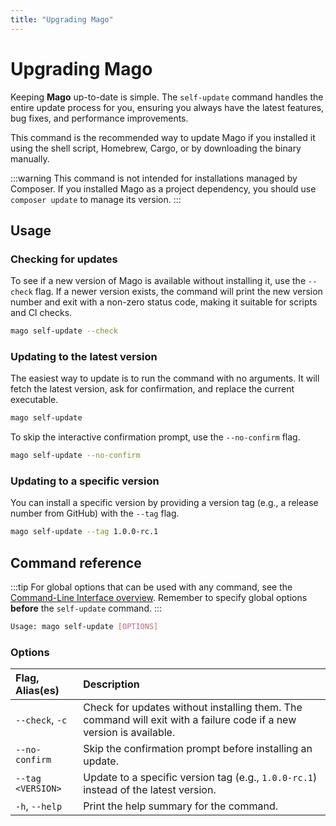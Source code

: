 ```yaml
---
title: "Upgrading Mago"
---
```


# Upgrading Mago

Keeping **Mago** up-to-date is simple. The `self-update` command handles the entire update process for you, ensuring you always have the latest features, bug fixes, and performance improvements.

This command is the recommended way to update Mago if you installed it using the shell script, Homebrew, Cargo, or by downloading the binary manually.

:::warning
This command is not intended for installations managed by Composer. If you installed Mago as a project dependency, you should use `composer update` to manage its version.
:::

## Usage

### Checking for updates

To see if a new version of Mago is available without installing it, use the `--check` flag. If a newer version exists, the command will print the new version number and exit with a non-zero status code, making it suitable for scripts and CI checks.

```sh
mago self-update --check
```

### Updating to the latest version

The easiest way to update is to run the command with no arguments. It will fetch the latest version, ask for confirmation, and replace the current executable.

```sh
mago self-update
```

To skip the interactive confirmation prompt, use the `--no-confirm` flag.

```sh
mago self-update --no-confirm
```

### Updating to a specific version

You can install a specific version by providing a version tag (e.g., a release number from GitHub) with the `--tag` flag.

```sh
mago self-update --tag 1.0.0-rc.1
```

## Command reference

:::tip
For global options that can be used with any command, see the [Command-Line Interface overview](/fundamentals/command-line-interface.md). Remember to specify global options **before** the `self-update` command.
:::

```sh
Usage: mago self-update [OPTIONS]
```

### Options

| Flag, Alias(es)   | Description                                                                                                         |
| :---------------- | :------------------------------------------------------------------------------------------------------------------ |
| `--check`, `-c`   | Check for updates without installing them. The command will exit with a failure code if a new version is available. |
| `--no-confirm`    | Skip the confirmation prompt before installing an update.                                                           |
| `--tag <VERSION>` | Update to a specific version tag (e.g., `1.0.0-rc.1`) instead of the latest version.                                |
| `-h`, `--help`    | Print the help summary for the command.                                                                             |
